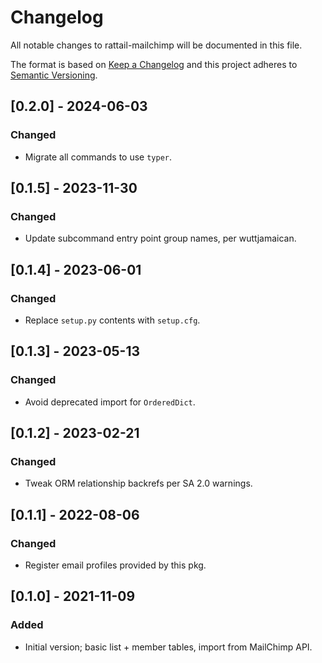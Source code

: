 
# Changelog
All notable changes to rattail-mailchimp will be documented in this file.

The format is based on [Keep a Changelog](http://keepachangelog.com/en/1.0.0/)
and this project adheres to [Semantic Versioning](http://semver.org/spec/v2.0.0.html).

## [0.2.0] - 2024-06-03
### Changed
- Migrate all commands to use `typer`.

## [0.1.5] - 2023-11-30
### Changed
- Update subcommand entry point group names, per wuttjamaican.

## [0.1.4] - 2023-06-01
### Changed
- Replace `setup.py` contents with `setup.cfg`.

## [0.1.3] - 2023-05-13
### Changed
- Avoid deprecated import for `OrderedDict`.

## [0.1.2] - 2023-02-21
### Changed
- Tweak ORM relationship backrefs per SA 2.0 warnings.

## [0.1.1] - 2022-08-06
### Changed
- Register email profiles provided by this pkg.

## [0.1.0] - 2021-11-09
### Added
- Initial version; basic list + member tables, import from MailChimp API.
